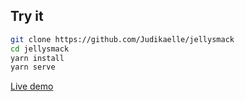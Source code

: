 ## Try it

```bash
git clone https://github.com/Judikaelle/jellysmack
cd jellysmack
yarn install
yarn serve
```

[Live demo](https://jellysmack-technical-test.netlify.app)

